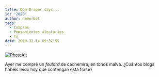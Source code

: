```yaml
---
title: Don Draper says...
id: '2820'
author: neverbot
tags:
  - Compras
  - Pensamientos aleatorios
  - Tv
date: 2010-12-14 09:37:59
---
```


[![](./PhotoAlt.gif "PhotoAlt")](./PhotoAlt.gif)

Ayer me compré un _foulard_ de cachemira, en tonos malva. ¿Cuántos blogs habéis leido hoy que contengan esta frase?